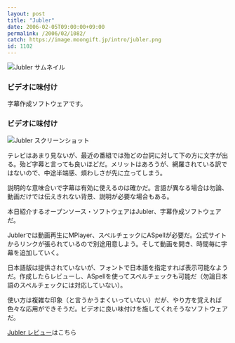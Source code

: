 ```yaml
---
layout: post
title: "Jubler"
date: 2006-02-05T09:00:00+09:00
permalink: /2006/02/1082/
catch: https://image.moongift.jp/intro/jubler.png
id: 1102
---
```

 ![Jubler サムネイル](https://image.moongift.jp/intro/jubler.t.png "Jubler サムネイル")
  

### ビデオに味付け
  
字幕作成ソフトウェアです。  
<!--more-->  

### ビデオに味付け
  

![Jubler スクリーンショット](https://image.moongift.jp/intro/jubler.png "Jubler スクリーンショット")

  

テレビはあまり見ないが、最近の番組では殆どの台詞に対して下の方に文字が出る。殆ど字幕と言っても良いほどだ。メリットはあろうが、網羅されている訳ではないので、中途半端感、煩わしさが先に立ってしまう。

  

説明的な意味合いで字幕は有効に使えるのは確かだ。言語が異なる場合は勿論、動画だけでは伝えきれない背景、説明が必要な場合もある。

  

本日紹介するオープンソース・ソフトウェアはJubler、字幕作成ソフトウェアだ。

  

Jublerでは動画再生にMPlayer、スペルチェックにASpellが必要だ。公式サイトからリンクが張られているので別途用意しよう。そして動画を開き、時間毎に字幕を追加していく。

  

日本語版は提供されていないが、フォントで日本語を指定すれば表示可能なようだ。作成したらレビューし、ASpellを使ってスペルチェックも可能だ（勿論日本語のスペルチェックには対応していない）。

  

使い方は複雑な印象（と言うかうまくいっていない）だが、やり方を覚えれば色々な応用ができそうだ。ビデオに良い味付けを施してくれそうなソフトウェアだ。

  

[Jubler レビュー](http://oss.moongift.jp/review/i-1110.html)はこちら

